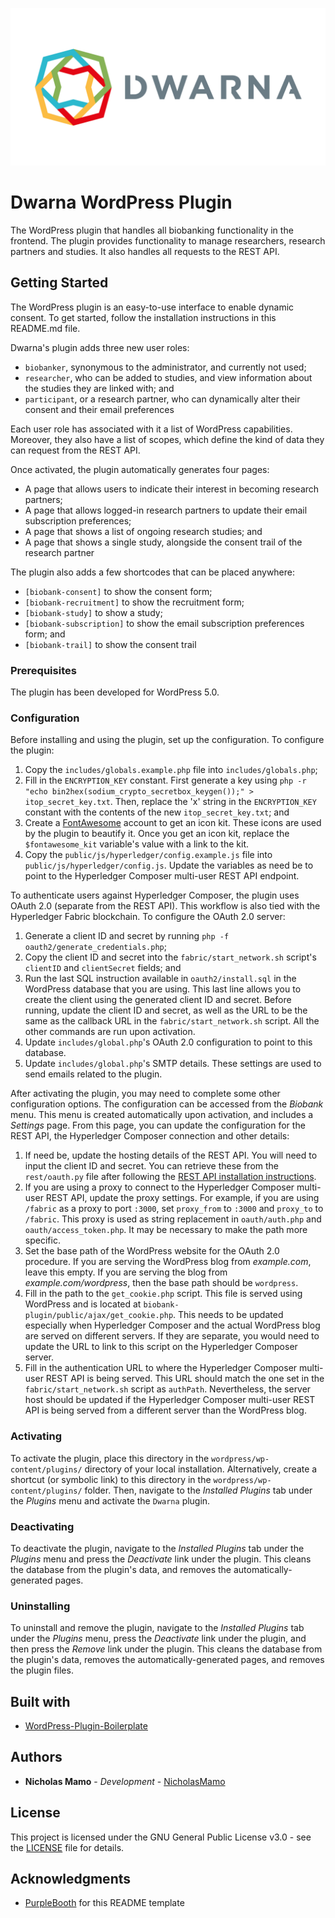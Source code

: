 ![](https://github.com/NicholasMamo/dwarna/raw/master/assets/logo.png "Dwarna Logo")

# Dwarna WordPress Plugin

The WordPress plugin that handles all biobanking functionality in the frontend.
The plugin provides functionality to manage researchers, research partners and studies.
It also handles all requests to the REST API.

## Getting Started

The WordPress plugin is an easy-to-use interface to enable dynamic consent.
To get started, follow the installation instructions in this README.md file.

Dwarna's plugin adds three new user roles:

* `biobanker`, synonymous to the administrator, and currently not used;
* `researcher`, who can be added to studies, and view information about the studies they are linked with; and
* `participant`, or a research partner, who can dynamically alter their consent and their email preferences

Each user role has associated with it a list of WordPress capabilities.
Moreover, they also have a list of scopes, which define the kind of data they can request from the REST API.

Once activated, the plugin automatically generates four pages:

* A page that allows users to indicate their interest in becoming research partners;
* A page that allows logged-in research partners to update their email subscription preferences;
* A page that shows a list of ongoing research studies; and
* A page that shows a single study, alongside the consent trail of the research partner

The plugin also adds a few shortcodes that can be placed anywhere:

* `[biobank-consent]` to show the consent form;
* `[biobank-recruitment]` to show the recruitment form;
* `[biobank-study]` to show a study;
* `[biobank-subscription]` to show the email subscription preferences form; and
* `[biobank-trail]` to show the consent trail

### Prerequisites

The plugin has been developed for WordPress 5.0.

### Configuration

Before installing and using the plugin, set up the configuration.
To configure the plugin:

1. Copy the `includes/globals.example.php` file into `includes/globals.php`;
2. Fill in the `ENCRYPTION_KEY` constant.
   First generate a key using `php -r "echo bin2hex(sodium_crypto_secretbox_keygen());" > itop_secret_key.txt`.
   Then, replace the 'x' string in the `ENCRYPTION_KEY` constant with the contents of the new `itop_secret_key.txt`; and
3. Create a [FontAwesome](https://fontawesome.com/) account to get an icon kit.
   These icons are used by the plugin to beautify it.
   Once you get an icon kit, replace the `$fontawesome_kit` variable's value with a link to the kit.
4. Copy the `public/js/hyperledger/config.example.js` file into `public/js/hyperledger/config.js`.
   Update the variables as need be to point to the Hyperledger Composer multi-user REST API endpoint.

To authenticate users against Hyperledger Composer, the plugin uses OAuth 2.0 (separate from the REST API).
This workflow is also tied with the Hyperledger Fabric blockchain.
To configure the OAuth 2.0 server:

1. Generate a client ID and secret by running `php -f oauth2/generate_credentials.php`;
2. Copy the client ID and secret into the `fabric/start_network.sh` script's `clientID` and `clientSecret` fields; and
3. Run the last SQL instruction available in `oauth2/install.sql` in the WordPress database that you are using.
   This last line allows you to create the client using the generated client ID and secret.
   Before running, update the client ID and secret, as well as the URL to be the same as the callback URL in the `fabric/start_network.sh` script.
   All the other commands are run upon activation.
4. Update `includes/global.php`'s OAuth 2.0 configuration to point to this database.
5. Update `includes/global.php`'s SMTP details.
   These settings are used to send emails related to the plugin.

After activating the plugin, you may need to complete some other configuration options.
The configuration can be accessed from the _Biobank_ menu.
This menu is created automatically upon activation, and includes a _Settings_ page.
From this page, you can update the configuration for the REST API, the Hyperledger Composer connection and other details:

1. If need be, update the hosting details of the REST API.
   You will need to input the client ID and secret.
   You can retrieve these from the `rest/oauth.py` file after following the [REST API installation instructions](https://github.com/NicholasMamo/dwarna/tree/master/rest).
2. If you are using a proxy to connect to the Hyperledger Composer multi-user REST API, update the proxy settings.
   For example, if you are using `/fabric` as a proxy to port `:3000`, set `proxy_from` to `:3000` and `proxy_to` to `/fabric`.
   This proxy is used as string replacement in `oauth/auth.php` and `oauth/access_token.php`.
   It may be necessary to make the path more specific.
3. Set the base path of the WordPress website for the OAuth 2.0 procedure.
   If you are serving the WordPress blog from _example.com_, leave this empty.
   If you are serving the blog from _example.com/wordpress_, then the base path should be `wordpress`.
4. Fill in the path to the `get_cookie.php` script.
   This file is served using WordPress and is located at `biobank-plugin/public/ajax/get_cookie.php`.
   This needs to be updated especially when Hyperledger Composer and the actual WordPress blog are served on different servers.
   If they are separate, you would need to update the URL to link to this script on the Hyperledger Composer server.
5. Fill in the authentication URL to where the Hyperledger Composer multi-user REST API is being served.
   This URL should match the one set in the `fabric/start_network.sh` script as `authPath`.
   Nevertheless, the server host should be updated if the Hyperledger Composer multi-user REST API is being served from a different server than the WordPress blog.

### Activating

To activate the plugin, place this directory in the `wordpress/wp-content/plugins/` directory of your local installation.
Alternatively, create a shortcut (or symbolic link) to this directory in the `wordpress/wp-content/plugins/` folder.
Then, navigate to the _Installed Plugins_ tab under the _Plugins_ menu and activate the `Dwarna` plugin.

### Deactivating

To deactivate the plugin, navigate to the _Installed Plugins_ tab under the _Plugins_ menu and press the _Deactivate_ link under the plugin.
This cleans the database from the plugin's data, and removes the automatically-generated pages.

### Uninstalling

To uninstall and remove the plugin, navigate to the _Installed Plugins_ tab under the _Plugins_ menu, press the _Deactivate_ link under the plugin, and then press the _Remove_ link under the plugin.
This cleans the database from the plugin's data, removes the automatically-generated pages, and removes the plugin files.

## Built with

* [WordPress-Plugin-Boilerplate](https://github.com/devinvinson/WordPress-Plugin-Boilerplate/)

## Authors

* **Nicholas Mamo** - *Development* - [NicholasMamo](https://github.com/NicholasMamo)

## License

This project is licensed under the GNU General Public License v3.0 - see the [LICENSE](LICENSE) file for details.

## Acknowledgments

* [PurpleBooth](https://gist.github.com/PurpleBooth/109311bb0361f32d87a2) for this README template
